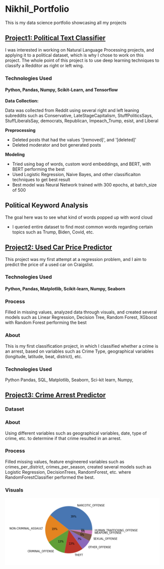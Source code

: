 # Nikhil_Portfolio
This is my data science portfolio showcasing all my projects

## [**Project1: Political Text Classifier**](https://github.com/NikhilGaur406/Political-Text-Classifier)

I was interested in working on Natural Language Processing projects, and applying it to a political dataset, which is why I chose to work on this project. The whole point of this project is to use deep learning techniques to classify a Redditor as right or left wing. 

### **Technologies Used**

#### **Python, Pandas, Numpy, Scikit-Learn, and Tensorflow**

**Data Collection:**

Data was collected from Reddit using several right and left leaning subreddits such as Conservative, LateStageCapitalism, StuffPoliticsSays, StuffLiberalsSay, democrats, Republican, Impeach_Trump, esist, and Liberal

**Preprocessing**

- Deleted posts that had the values '[removed]', and '[deleted]'
- Deleted moderator and bot generated posts

**Modeling**

- Tried using bag of words, custom word embeddings, and BERT, with BERT performing the best
- Used Logistic Regression, Naive Bayes, and other classificaiton techniques to get best result
- Best model was Neural Network trained with 300 epochs, at batch_size of 500   

## **Political Keyword Analysis**

The goal here was to see what kind of words popped up with word cloud

- I queried entire dataset to find most common words regarding certain topics such as Trump, Biden, Covid, etc.



## [**Project2: Used Car Price Predictor**](https://github.com/NikhilGaur406/CragislistVehicles)

This project was my first attempt at a regression problem, and I aim to predict the price of a used car  on Craigslist.

### **Technologies Used**
#### Python, Pandas, Matplotlib, Scikit-learn, Numpy, Seaborn

### **Process** 

Filled in missing values, analyzed data through visuals, and created several models such as Linear Regression, Decision Tree, Random Forest, XGboost with Random Forest performing the best
 
### **About**

This is my first classification project, in which I classified whether a crime is an arrest, based on variables such as Crime Type, geographical variables (longitude, latitude, beat, district), etc.

### **Technologies Used**

Python Pandas, SQL, Matplotlib, Seaborn, Sci-kit learn, Numpy, 

## [**Project3: Crime Arrest Predictor**](https://github.com/NikhilGaur406/CrimePrediction)

### Dataset

### About

Using different variables such as geographical variables, date, type of crime, etc. to determine if that crime resulted in an arrest.
### Process

Filled missing values, feature engineered variables such as crimes_per_district, crimes_per_season, created several models such as Logistic Regression, DecisionTrees, RandomForest, etc. where RandomForestClassifier performed the best.

### Visuals

![Crime Distribution Image](images/Crime%20Type%20Breakdown.JPG)

